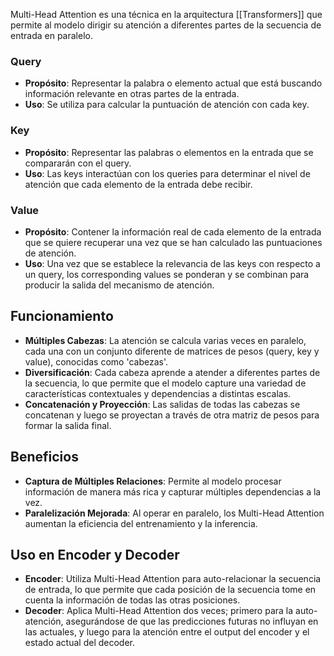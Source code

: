 
Multi-Head Attention es una técnica en la arquitectura [[Transformers]] que permite al modelo dirigir su atención a diferentes partes de la secuencia de entrada en paralelo.

### Query
- **Propósito**: Representar la palabra o elemento actual que está buscando información relevante en otras partes de la entrada.
- **Uso**: Se utiliza para calcular la puntuación de atención con cada key.

### Key
- **Propósito**: Representar las palabras o elementos en la entrada que se compararán con el query.
- **Uso**: Las keys interactúan con los queries para determinar el nivel de atención que cada elemento de la entrada debe recibir.

### Value
- **Propósito**: Contener la información real de cada elemento de la entrada que se quiere recuperar una vez que se han calculado las puntuaciones de atención.
- **Uso**: Una vez que se establece la relevancia de las keys con respecto a un query, los corresponding values se ponderan y se combinan para producir la salida del mecanismo de atención.

## Funcionamiento
- **Múltiples Cabezas**: La atención se calcula varias veces en paralelo, cada una con un conjunto diferente de matrices de pesos (query, key y value), conocidas como 'cabezas'.
- **Diversificación**: Cada cabeza aprende a atender a diferentes partes de la secuencia, lo que permite que el modelo capture una variedad de características contextuales y dependencias a distintas escalas.
- **Concatenación y Proyección**: Las salidas de todas las cabezas se concatenan y luego se proyectan a través de otra matriz de pesos para formar la salida final.

## Beneficios
- **Captura de Múltiples Relaciones**: Permite al modelo procesar información de manera más rica y capturar múltiples dependencias a la vez.
- **Paralelización Mejorada**: Al operar en paralelo, los Multi-Head Attention aumentan la eficiencia del entrenamiento y la inferencia.

## Uso en Encoder y Decoder
- **Encoder**: Utiliza Multi-Head Attention para auto-relacionar la secuencia de entrada, lo que permite que cada posición de la secuencia tome en cuenta la información de todas las otras posiciones.
- **Decoder**: Aplica Multi-Head Attention dos veces; primero para la auto-atención, asegurándose de que las predicciones futuras no influyan en las actuales, y luego para la atención entre el output del encoder y el estado actual del decoder.

## 
